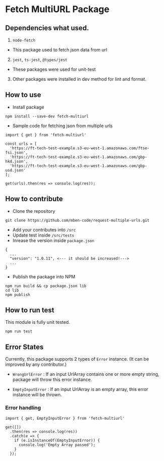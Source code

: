 # Fetch MultiURL Package

## Dependencies what used.
1. `node-fetch`
-  This package used to fetch json data from url

2. `jest`, `ts-jest`, `@types/jest` 
- These packages were used for unit-test

3. Other packages were installed in dev method for lint and format.

## How to use
- Install package
```
npm install --save-dev fetch-multiurl
```

- Sample code for fetching json from multiple urls
```
import { get } from 'fetch-multiurl'

const urls = [
  'https://ft-tech-test-example.s3-eu-west-1.amazonaws.com/ftse-fsi.json',
  'https://ft-tech-test-example.s3-eu-west-1.amazonaws.com/gbp-hkd.json',
  'https://ft-tech-test-example.s3-eu-west-1.amazonaws.com/gbp-usd.json'
];

get(urls).then(res => console.log(res));
```

## How to contribute
- Clone the repository
```
git clone https://github.com/mben-code/request-multiple-urls.git
```

- Add your contributes into `/src`
- Update test inside `/src/tests`
- Inrease the version inside `package.json`
```
{
  ...
  "version": "1.0.11", <--- it should be increased!--->
  ...
}
```
- Publish the package into NPM
```
npm run build && cp package.json lib
cd lib
npm publish
```

## How to run test
This module is fully unit tested.
```
npm run test
```

## Error States
Currently, this package supports 2 types of `Error` instance. (It can be improved by any contributor.)
- `WrongUrlError` : If an input UrlArray contains one or more empty string, package will throw this error instance.

- `EmptyInputError` : If an input UrlArray is an empty array, this error instance will be thrown.

### Error handling
```
import { get, EmptyInputError } from 'fetch-multiurl'

get([])
  .then(res => console.log(res))
  .catch(e => {
    if (e.isInstanceOf(EmptyInputError)) {
      console.log('Empty Array passed');
    }
  });
```